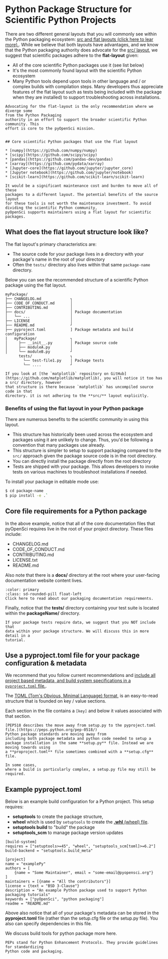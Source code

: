 # Python Package Structure for Scientific Python Projects
There are two different general layouts that you will commonly see 
within the Python packaging ecosystem: [src and flat layouts (click here to lear more).](https://packaging.python.org/en/latest/discussions/src-layout-vs-flat-layout/). While we believe that both layouts have advantages,
and we know that the Python packaging authority does advocate for the [src/ layout](https://py-pkgs.org/04-package-structure), we suggest that scientific packages adhere to the **flat-layout** given:

* All of the core scientific Python packages use it (see list below)
* It's the most commonly found layout with the scientific Python ecosystem 
* Many Python tools depend upon tools in other language and / or complex builds with compilation steps. Many developers thus appreciate features of the flat layout such as tests being included with the package when they are installed) to support troubleshooting across installations.

```{note}
Advocating for the flat-layout is the only recommendation where we diverge some 
from the Python Packaging 
authority in an effort to support the broader scientific Python community. This 
effort is core to the pyOpenSci mission.
```

```{tip}

## Core scientific Python packages that use the flat layout

* [numpy](https://github.com/numpy/numpy)
* [scipy](https://github.com/scipy/scipy)
* [pandas](https://github.com/pandas-dev/pandas)
* [xarray](https://github.com/pydata/xarray) 
* [Jupyter-core](https://github.com/jupyter/jupyter_core)
* [Jupyter notebook](https://github.com/jupyter/notebook)
* [scikit-learn](https://github.com/scikit-learn/scikit-learn)

It would be a significant maintenance cost and burden to move all of these
packages to a different layout. The potential benefits of the source layout 
for these tools is not worth the maintenance investment. To avoid dividing the scientific Python community, 
pyOpenSci supports maintainers using a flat layout for scientific packages. 
```

## What does the flat layout structure look like? 

The flat layout's primary characteristics are: 

* The source code for your package lives in a directory with your package's name in the root of your directory 
* Often the `tests/` directory also lives within that same `package-name` directory.

Below you can see the recommended structure of a scientific Python package 
using the flat layout. 

```
myPackage/
├── CHANGELOG.md             ┐
├── CODE_OF_CONDUCT.md       │
├── CONTRIBUTING.md          │
├── docs/                    │ Package documentation
│   └── ...                  │
├── LICENSE                  │
├── README.md                ┘
├── pyproject.toml           ] Package metadata and build configuration  
|   myPackage/               ┐ 
│     ├── __init__.py        │ Package source code
│     ├── moduleA.py         │
│     └── moduleB.py         ┘
      tests/                 ┐
        └── test-file1.py    | Package tests
        └── ....             ┘ 
```


```{note} 
If you look at [the `matplotlib` repository on GitHub](https://github.com/matplotlib/matplotlib), you will notice it too has a src/ directory, however 
that structure is there because `matplotlib` has uncompiled source code in that 
directory. it is not adhering to the **src/** layout explicitly. 
```

### Benefits of using the flat layout in your Python package

There are numerous benefits to the scientific community in using this layout.

* This structure has historically been used across the ecosystem and packages using it are unlikely to change. Thus, you'd be following a convention that many packages use already.  
* This structure is simpler to setup to support packaging compared to the `src/` approach given the package source code is in the root directory. 
* You can directly install the package directly from the root directory 
* Tests are shipped with your package. This allows developers to invoke tests on various machines to troubleshoot installations if needed.

To install your package in editable mode use:

```bash
$ cd package-name
$ pip install -e .`
```


## Core file requirements for a Python package

In the above example, notice that all of the core documentation files that 
pyOpenSci requires live in the root of your project directory. These files 
include: 

<!-- TODO: add link when documentation section is merged -->
* CHANGELOG.md 
* CODE_OF_CONDUCT.md 
* CONTRIBUTING.md 
* LICENSE.txt
* README.md 

Also note that there is a **docs/** directory at the root where your user-facing 
documentation website content lives.

```{button-link} https://www.pyopensci.org/python-package guide/documentation
:color: primary
:class: sd-rounded-pill float-left
Click here to read about our packaging documentation requirements.
```

Finally, notice that the **tests/** directory containing your test suite is 
located within the **packageName/** directory. 

<!-- This tutorial obviously doesn't exist yet... but we need to somehow 
specify this because it's i think the main concern behind tests shipping with 
code - PyPI maintenance burden grows quickly -->

```{important}
If your package tests require data, we suggest that you NOT include that 
data within your package structure. We will discuss this in more detail in a 
tutorial.
```

<!--
```{note}
### Src vs. flat layouts for Python packaging
While you will see other structures, [such as the `src/` 
layout](https://packaging.python.org/en/latest/discussions/src-layout-vs-flat-layout/) recommended by the [Python packaging authority](https://py-pkgs.org/04-package-structure) and others, all scientific
Python packages have used a flat layout. This structure has been 
prevalent for almost a decade. 

Because a core goal shared by both pyOpenSci and the Scientific Python 
project, is to see increased standardization in Python packaging, we 
are advocating for a structure that is used by existing packages in the 
ecosystem. 

Many of our core scientific Python packages wrap around other compiled languages, such as C++. They thus have source code that requires compilation. It would be challenging and potentially time-consuming for all of those packages to modify their current 
structure. And further it would not provide them with any core benefit.

pyOpenSci however will never require a specific package structure for its 
peer review process. The overview on this page presents recommendations. 
```
-->

## Use a pyproject.toml file for your package configuration & metadata

We recommend that you follow current recommendations and [include all project based metadata, and build system specifications in a `pyproject.toml` file.](https://pip.pypa.io/en/stable/reference/build-system/pyproject-toml/).

The [TOML (Tom's Obvious, Minimal Language) format](https://toml.io/en/), is an easy-to-read structure that is founded on key / value sections.

Each section in the file contains a `[key]` and below it values associated with that section. 

```{note}
[PEP518 describes the move away from setup.py to the pyproject.toml file.](https://peps.python.org/pep-0518/)
Python package standards are moving away from 
including both package metadata and python code needed to setup a package installation in the same **setup.py** file. Instead we are moving towards using 
a **proproject.toml** file sometimes combined with a **setup.cfg** file. 

In some cases, 
where a build is particularly complex, a setup.py file may still be required. 
```

## Example pyproject.toml 

Below is an example build configuration for a Python project. This setup 
requires:

* **setuptools** to create the package structure, 
* **wheel** which is used by `setuptools` to create the [**.whl** (wheel) file](https://realpython.com/python-wheels/). 
* **setuptools build** to "build" the package
* **setuptools_scm** to manage package version updates

```
[build-system]
requires = ["setuptools>=45", "wheel", "setuptools_scm[toml]>=6.2"]
build-backend = "setuptools.build_meta"

[project]
name = "examplePy"
authors = [
    {name = "Some Maintainer", email = "some-email@pyopensci.org"}
]
maintainers = [{name = "All the contributors"}]
license = {text = "BSD 3-Clause"}
description = "An example Python package used to support Python packaging tutorials"
keywords = ["pyOpenSci", "python packaging"]
readme = "README.md"
```

Above also notice that all of your package's metadata can be stored in the 
**pyproject.toml** file (rather than the setup.cfg file or the setup.py file).
You also can specify dependencies in this file. 


<!-- TODO: add link to section on build tools when it exists and 
turn this into button-->
We discuss build tools for python package more here. 


<!-- TODO: where does this tip belong? -->
```{tip}
PEPs stand for Python Enhancement Protocols. They provide guidelines for standardizing 
Python code and packaging. 
```


<!-- TODO: 
1. add some links to packages that are using a purely toml config 
1. link to our example package once it's further along
-->